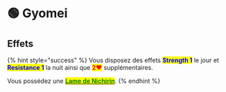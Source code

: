 # 🟢 Gyomei

## Effets

{% hint style="success" %}
Vous disposez des effets <mark style="color:blue;">**Strength 1**</mark> le jour et <mark style="color:blue;">**Resistance 1**</mark> la nuit ainsi que <mark style="color:red;">**2❤**</mark> supplémentaires.

Vous possédez une [<mark style="color:green;">**Lame de Nichirin**</mark>](./#lame-de-nichirin).
{% endhint %}
